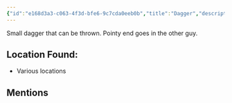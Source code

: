 ```yaml
---
{"id":"e168d3a3-c063-4f3d-bfe6-9c7cda0eeb0b","title":"Dagger","description":"Small dagger. Can be thrown.","isInCurrentInventory":true,"isProscribed":false,"amountHeld":22,"causeOfConsumption":"null","publish":true,"date_created":"Saturday, April 13th 2024, 5:06:01 pm","date_modified":"Friday, April 19th 2024, 6:21:59 pm","cssclasses":["mado-heading"],"path":"Tabletop/Campaigns/And A Thousand Years More/Inventory/Equipment/Dagger.md","permalink":"/tabletop/campaigns/and-a-thousand-years-more/inventory/equipment/dagger/","PassFrontmatter":true}
---
```



Small dagger that can be thrown. Pointy end goes in the other guy.

## Location Found:

- Various locations

## Mentions


